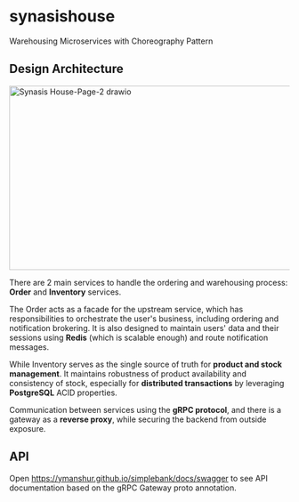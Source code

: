# synasishouse

Warehousing Microservices with Choreography Pattern

## Design Architecture

<img width="711" height="331" alt="Synasis House-Page-2 drawio" src="https://github.com/user-attachments/assets/72e0164b-eb76-4c86-91a7-165d5ea8b326" />

There are 2 main services to handle the ordering and warehousing process: **Order** and **Inventory** services.

The Order acts as a facade for the upstream service, which has responsibilities to orchestrate the user's business, including ordering and notification brokering. It is also designed to maintain users' data and their sessions using **Redis** (which is scalable enough) and route notification messages.

While Inventory serves as the single source of truth for **product and stock management**. It maintains robustness of product availability and consistency of stock, especially for **distributed transactions** by leveraging **PostgreSQL** ACID properties.

Communication between services using the **gRPC protocol**, and there is a gateway as a **reverse proxy**, while securing the backend from outside exposure.

<!-- ### Observability -->

## API

Open <https://ymanshur.github.io/simplebank/docs/swagger> to see API documentation based on the gRPC Gateway proto annotation.
